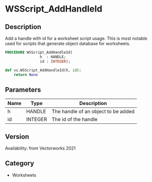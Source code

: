 # WSScript_AddHandleId

## Description
Add a handle with id for a worksheet script usage. This is most notable used for scripts that generate object database for worksheets.

```pascal
PROCEDURE WSScript_AddHandleId(
				h  : HANDLE;
				id : INTEGER);
```

```python
def vs.WSScript_AddHandleId(h, id):
    return None
```

## Parameters
|Name|Type|Description|
|---|---|---|
|h|HANDLE|The handle of an object to be added|
|id|INTEGER|The id of the handle|

## Version
Availability: from Vectorworks 2021

## Category
* Worksheets


